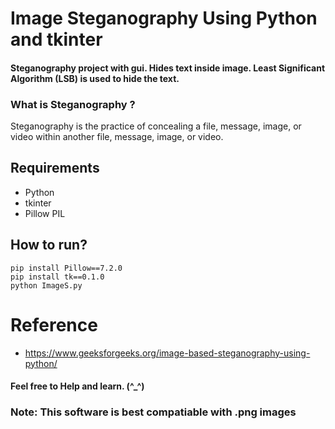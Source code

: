 # Image Steganography Using Python and tkinter

#### Steganography project with gui. Hides text inside image. Least Significant Algorithm (LSB) is used to hide the text.

###  What is Steganography ?
Steganography is the practice of concealing a file, message, image, or video within another file, message, image, or video.


 ## Requirements
 * Python
 * tkinter
 * Pillow PIL 

 ## How to run?
 ```
 pip install Pillow==7.2.0 
 pip install tk==0.1.0
 python ImageS.py
 ```

# Reference
* https://www.geeksforgeeks.org/image-based-steganography-using-python/

#### Feel free to Help and learn. (^_^)
### Note: This software is best compatiable with .png images 
